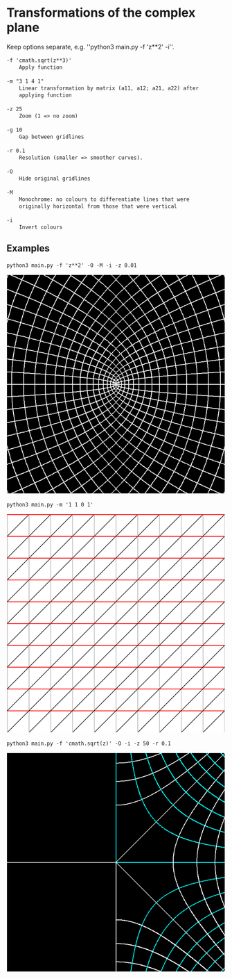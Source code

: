 # Transformations of the complex plane

Keep options separate, e.g. ''python3 main.py -f 'z\*\*2' -i''.

    -f 'cmath.sqrt(z**3)'
        Apply function
    
    -m "3 1 4 1"
        Linear transformation by matrix (a11, a12; a21, a22) after
        applying function
    
    -z 25
        Zoom (1 => no zoom)  
    
    -g 10
        Gap between gridlines
    
    -r 0.1
        Resolution (smaller => smoother curves).
    
    -O
        Hide original gridlines
    
    -M
        Monochrome: no colours to differentiate lines that were
        originally horizontal from those that were vertical
    
    -i
        Invert colours

## Examples

	python3 main.py -f 'z**2' -O -M -i -z 0.01

![z^2](square.png)

	python3 main.py -m '1 1 0 1'

![shear](shear.png)

	python3 main.py -f 'cmath.sqrt(z)' -O -i -z 50 -r 0.1

![square root](sqrt.png)
